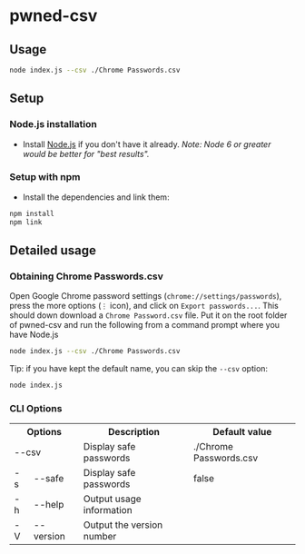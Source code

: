 # pwned-csv

## Usage

 ```bash
 node index.js --csv ./Chrome Passwords.csv
```

## Setup

### Node.js installation

* Install [Node.js](https://nodejs.org/) if you don't have it already.
  *Note: Node 6 or greater would be better for "best results".*

### Setup with npm

* Install the dependencies and link them:

 ```bash
npm install
npm link
```

## Detailed usage
 
### Obtaining Chrome Passwords.csv

Open Google Chrome password settings (`chrome://settings/passwords`), press the more options (`⋮` icon), and click on `Export passwords...`. This should down download a `Chrome Password.csv` file. Put it on the root folder of pwned-csv and run the following from a command prompt where you have Node.js
 ```bash
 node index.js --csv ./Chrome Passwords.csv
```
Tip: if you have kept the default name, you can skip the `--csv` option:
 ```bash
 node index.js
```
### CLI Options

<!---
| Options  |                  | Description                     | Default value          |
|:--------:|:---------------- | ------------------------------- | ---------------------- |
|          | --csv <csv file> | Read passwords from a .csv file | ./Chrome Passwords.csv |
| -s       | --safe           | Display safe passwords          | false                  |
| -h       | --help           | Output usage information        |                        |
| -V       | --version        | Output the version number       |                        |
--->

<table>
<th colspan=2>Options<th>Description<th>Default value
<tr>
<td colspan=2>--csv <csv file><td>Display safe passwords<td>./Chrome Passwords.csv
<tr>
<td>-s<td>--safe<td>Display safe passwords<td>false
<tr>
<td>-h<td>--help<td>Output usage information<td>
<tr>
<td>-V<td>--version<td>Output the version number<td>
</table>
